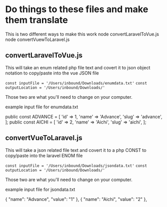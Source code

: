 # Do things to these files and make them translate

This is two different ways to make this work
  node convertLaravelToVue.js
  node convertVuewToLaravel.js

## convertLaravelToVue.js

This will take an enum related php file text and covert it to json object notation to copy/paste into the vue JSON file

  `const inputFile = '/Users/inbound/Downloads/enumdata.txt'`
  `const outputLocation = '/Users/inbound/Downloads/'`

Those two are what you'll need to change on your computer.

example input file for enumdata.txt

  public const ADVANCE = [
      'id' => 1,
      'name' => 'Advance',
      'slug' => 'advance',
  ];
  public const AICHI = [
      'id' => 2,
      'name' => 'Aichi',
      'slug' => 'aichi',
  ];

## convertVueToLaravel.js

This will take a json related file text and covert it to a php CONST to copy/paste into the laravel ENOM file

  `const inputFile = '/Users/inbound/Downloads/jsondata.txt'`
  `const outputLocation = '/Users/inbound/Downloads/'`

Those two are what you'll need to change on your computer.

example input file for jsondata.txt

  { "name": "Advance", "value": "1" },
  { "name": "Aichi", "value": "2" },
